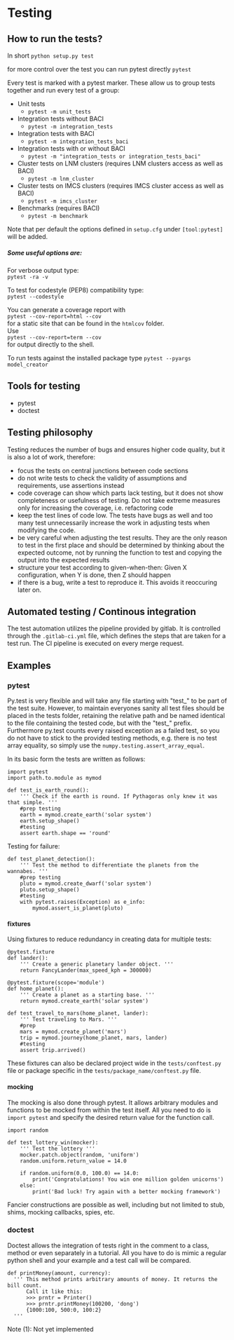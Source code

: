 # Testing #
## How to run the tests? ##
In short
`python setup.py test`

for more control over the test you can run pytest directly
`pytest`

Every test is marked with a pytest marker. These allow us to group tests together and run every test of a group:
- Unit tests 
  - `pytest -m unit_tests`  
- Integration tests without BACI 
  - `pytest -m integration_tests`
- Integration tests with BACI 
  - `pytest -m integration_tests_baci`
- Integration tests with or without BACI
  - `pytest -m "integration_tests or integration_tests_baci"`
- Cluster tests on LNM clusters (requires LNM clusters access as well as BACI) 
  - `pytest -m lnm_cluster`
- Cluster tests on IMCS clusters (requires IMCS cluster access as well as BACI) 
  - `pytest -m imcs_cluster`   
- Benchmarks (requires BACI)   
  - `pytest -m benchmark`

Note that per default the options defined in  `setup.cfg` under 
`[tool:pytest]` will be added.

##### Some useful options are:  
For verbose output type:  
`pytest -ra -v`

To test for codestyle (PEP8) compatibility type:  
`pytest --codestyle`

You can generate a coverage report with  
`pytest --cov-report=html --cov`   
for a static site that can be found in the `htmlcov` folder.  
Use  
`pytest --cov-report=term --cov`  
for output directly to the shell.

To run tests against the installed package type
`pytest --pyargs model_creator`


## Tools for testing ##
- pytest
- doctest

## Testing philosophy ##
Testing reduces the number of bugs and ensures higher code quality, but it is also a lot of work, therefore:
- focus the tests on central junctions between code sections
- do not write tests to check the validity of assumptions and requirements, use assertions instead
- code coverage can show which parts lack testing, but it does not show completeness or usefulness of testing. Do not take extreme measures only for increasing the coverage, i.e. refactoring code
- keep the test lines of code low. The tests have bugs as well and too many test unnecessarily increase the work in adjusting tests when modifying the code.
- be very careful when adjusting the test results. They are the only reason to test in the first place and should be determined by thinking about the expected outcome, not by running the function to test and copying the output into the expected results
- structure your test according to given-when-then: Given X configuration, when Y is done, then Z should happen
- if there is a bug, write a test to reproduce it. This avoids it reoccuring later on.

## Automated testing / Continous integration ##
The test automation utilizes the pipeline provided by gitlab. It is controlled through the `.gitlab-ci.yml` file, which defines the steps that are taken for a test run.
The CI pipeline is executed on every merge request.

## Examples ##
### pytest ###
Py.test is very flexible and will take any file starting with "test\_" to be part of the test suite. However, to maintain everyones sanity all test files should be placed in the tests folder, retaining the relative path and be named identical to the file containing the tested code, but with the "test\_" prefix.
Furthermore py.test counts every raised exception as a failed test, so you do not have to stick to the provided testing methods, e.g. there is no test array equality, so simply use the `numpy.testing.assert_array_equal`.

In its basic form the tests are written as follows:

    import pytest
    import path.to.module as mymod

    def test_is_earth_round():
        ''' Check if the earth is round. If Pythagoras only knew it was that simple. '''
        #prep testing
        earth = mymod.create_earth('solar system')
        earth.setup_shape()
        #testing
        assert earth.shape == 'round'

Testing for failure:

    def test_planet_detection():
        ''' Test the method to differentiate the planets from the wannabes. '''
        #prep testing
        pluto = mymod.create_dwarf('solar system')
        pluto.setup_shape()
        #testing
        with pytest.raises(Exception) as e_info:
            mymod.assert_is_planet(pluto)

#### fixtures ####
Using fixtures to reduce redundancy in creating data for multiple tests:

    @pytest.fixture
    def lander():
        ''' Create a generic planetary lander object. '''
        return FancyLander(max_speed_kph = 300000)

    @pytest.fixture(scope='module')
    def home_planet():
        ''' Create a planet as a starting base. '''
        return mymod.create_earth('solar system')

    def test_travel_to_mars(home_planet, lander):
        ''' Test traveling to Mars. '''
        #prep
        mars = mymod.create_planet('mars')
        trip = mymod.journey(home_planet, mars, lander)
        #testing
        assert trip.arrived()

These fixtures can also be declared project wide in the `tests/conftest.py` file or package specific in the `tests/package_name/conftest.py` file.

#### mocking ####
The mocking is also done through pytest. It allows arbitrary modules and functions to be mocked from within the test itself. All you need to do is `import pytest` and specify the desired return value for the function call.

    import random

    def test_lottery_win(mocker):
        ''' Test the lottery '''
        mocker.patch.object(random, 'uniform')
        random.uniform.return_value = 14.0

        if random.uniform(0.0, 100.0) == 14.0:
            print('Congratulations! You win one million golden unicorns')
        else:
            print('Bad luck! Try again with a better mocking framework')

Fancier constructions are possible as well, including but not limited to stub, shims, mocking callbacks, spies, etc.

### doctest ###
Doctest allows the integration of tests right in the comment to a class, method or even separately in a tutorial. All you have to do is mimic a regular python shell and your example and a test call will be compared.

    def printMoney(amount, currency):
      ''' This method prints arbitrary amounts of money. It returns the bill count.
          Call it like this:
          >>> prntr = Printer()
          >>> prntr.printMoney(100200, 'dong')
          {1000:100, 500:0, 100:2}
      '''

Note (1): Not yet implemented
